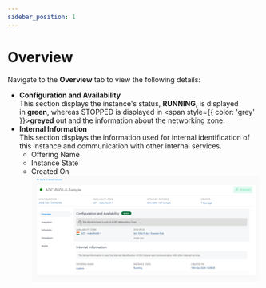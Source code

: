 ```yaml
---
sidebar_position: 1
---
```

# Overview

Navigate to the **Overview** tab to view the following details:

- **Configuration and Availability**<br/>
	This section displays the instance's status, **RUNNING**, is displayed in <span class= "green">**green**</span>, whereas STOPPED is displayed in <span style={{ color: 'grey' }}>**greyed**</span> out and the information about the networking zone.
- **Internal Information**<br/>
	This section displays the information used for internal identification of this instance and communication with other internal services.
	- Offering Name
	- Instance State
	- Created On
	![Overview](img/Overview.png)




